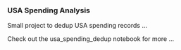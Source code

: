 ### USA Spending Analysis

Small project to dedup USA spending records ...

Check out the usa_spending_dedup notebook for more ...